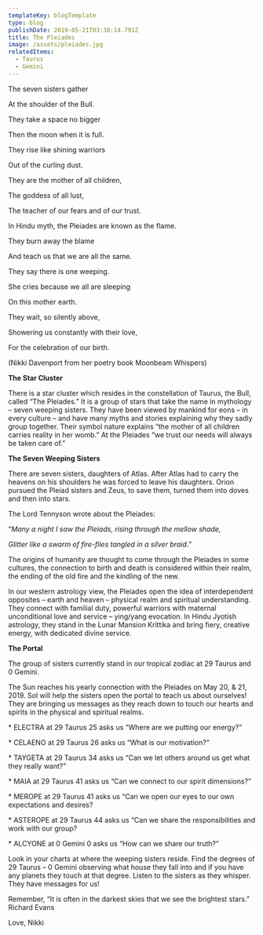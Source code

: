 ```yaml
---
templateKey: blogTemplate
type: blog
publishDate: 2019-05-21T03:38:14.791Z
title: The Pleiades
image: /assets/pleiades.jpg
relatedItems:
  - Taurus
  - Gemini
---
```

The seven sisters gather

At the shoulder of the Bull.

They take a space no bigger

Then the moon when it is full.

They rise like shining warriors

Out of the curling dust.

They are the mother of all children,

The goddess of all lust,

The teacher of our fears and of our trust.

In Hindu myth, the Pleiades are known as the flame.

They burn away the blame

And teach us that we are all the same.

They say there is one weeping.

She cries because we all are sleeping

On this mother earth.

They wait, so silently above,

Showering us constantly with their love,

For the celebration of our birth.

(Nikki Davenport from her poetry book Moonbeam Whispers)

**The Star Cluster**

There is a star cluster which resides in the constellation of Taurus, the Bull, called “The Pleiades.” It is a group of stars that take the name in mythology – seven weeping sisters. They have been viewed by mankind for eons – in every culture – and have many myths and stories explaining why they sadly group together. Their symbol nature explains “the mother of all children carries reality in her womb.” At the Pleiades “we trust our needs will always be taken care of.”

**The Seven Weeping Sisters**

There are seven sisters, daughters of Atlas. After Atlas had to carry the heavens on his shoulders he was forced to leave his daughters. Orion pursued the Pleiad sisters and Zeus, to save them, turned them into doves and then into stars.

The Lord Tennyson wrote about the Pleiades:

“_Many a night I saw the Pleiads, rising through the mellow shade,_ 

_Glitter like a swarm of fire-flies tangled in a silver braid._” 

The origins of humanity are thought to come through the Pleiades in some cultures, the connection to birth and death is considered within their realm, the ending of the old fire and the kindling of the new.

In our western astrology view, the Pleiades open the idea of interdependent opposites – earth and heaven – physical realm and spiritual understanding. They connect with familial duty, powerful warriors with maternal unconditional love and service – ying/yang evocation. In Hindu Jyotish astrology, they stand in the Lunar Mansion Krittika and bring fiery, creative energy, with dedicated divine service.

**The Portal**

The group of sisters currently stand in our tropical zodiac at 29 Taurus and 0 Gemini.

The Sun reaches his yearly connection with the Pleiades on May 20, & 21, 2019. Sol will help the sisters open the portal to teach us about ourselves! They are bringing us messages as they reach down to touch our hearts and spirits in the physical and spiritual realms.

\* ELECTRA at 29 Taurus 25 asks us “Where are we putting our energy?”

\* CELAENO at 29 Taurus 26 asks us “What is our motivation?”

\* TAYGETA at 29 Taurus 34 asks us “Can we let others around us get what they really want?”

\* MAIA at 29 Taurus 41 asks us “Can we connect to our spirit dimensions?”

\* MEROPE at 29 Taurus 41 asks us “Can we open our eyes to our own expectations and desires?

\* ASTEROPE at 29 Taurus 44 asks us “Can we share the responsibilities and work with our group?

\* ALCYONE at 0 Gemini 0 asks us “How can we share our truth?”

Look in your charts at where the weeping sisters reside. Find the degrees of 29 Taurus – 0 Gemini observing what house they fall into and if you have any planets they touch at that degree. Listen to the sisters as they whisper. They have messages for us!

Remember, “It is often in the darkest skies that we see the brightest stars.” Richard Evans

Love, Nikki
